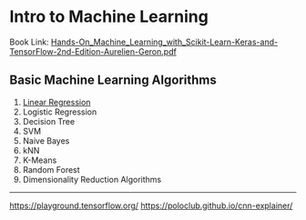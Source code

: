 # Intro to Machine Learning

Book Link:
[Hands-On_Machine_Learning_with_Scikit-Learn-Keras-and-TensorFlow-2nd-Edition-Aurelien-Geron.pdf
](http://14.139.161.31/OddSem-0822-1122/Hands-On_Machine_Learning_with_Scikit-Learn-Keras-and-TensorFlow-2nd-Edition-Aurelien-Geron.pdf)

## Basic Machine Learning Algorithms

1. [Linear Regression](https://medium.com/analytics-vidhya/understanding-linear-regression-in-depth-intuition-6c9f3b1cbb51)
2. Logistic Regression
3. Decision Tree
4. SVM
5. Naive Bayes
6. kNN
7. K-Means
8. Random Forest
9. Dimensionality Reduction Algorithms

---

https://playground.tensorflow.org/
https://poloclub.github.io/cnn-explainer/



